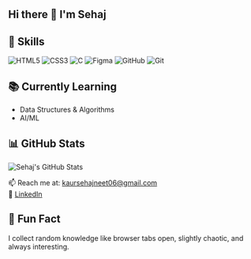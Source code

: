 ## Hi there 👋 I'm Sehaj

## 🔗 Skills
![HTML5](https://img.shields.io/badge/HTML5-E34F26?style=for-the-badge&logo=html5&logoColor=white)
![CSS3](https://img.shields.io/badge/CSS3-1572B6?style=for-the-badge&logo=css3&logoColor=white)
![C](https://img.shields.io/badge/C-00599C?style=for-the-badge&logo=c)
![Figma](https://img.shields.io/badge/Figma-F24E1E?style=for-the-badge&logo=figma&logoColor=white)
![GitHub](https://img.shields.io/badge/GitHub-100000?style=for-the-badge&logo=github)
![Git](https://img.shields.io/badge/Git-F05032?style=for-the-badge&logo=git)

## 📚 Currently Learning
- Data Structures & Algorithms
- AI/ML

## 📊 GitHub Stats
![Sehaj's GitHub Stats](https://github-readme-stats.vercel.app/api?username=Sehaj38&show_icons=true&theme=tokyonight)


📫 Reach me at: kaursehajneet06@gmail.com  
🔗 [LinkedIn](https://www.linkedin.com/in/sehajneet-kaur-788412330/)

## 🌱 Fun Fact
I collect random knowledge like browser tabs open, slightly chaotic, and always interesting.
